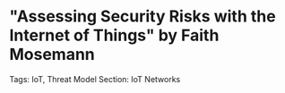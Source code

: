 # "Assessing Security Risks with the Internet of Things" by Faith Mosemann

Tags: IoT, Threat Model
Section: IoT Networks